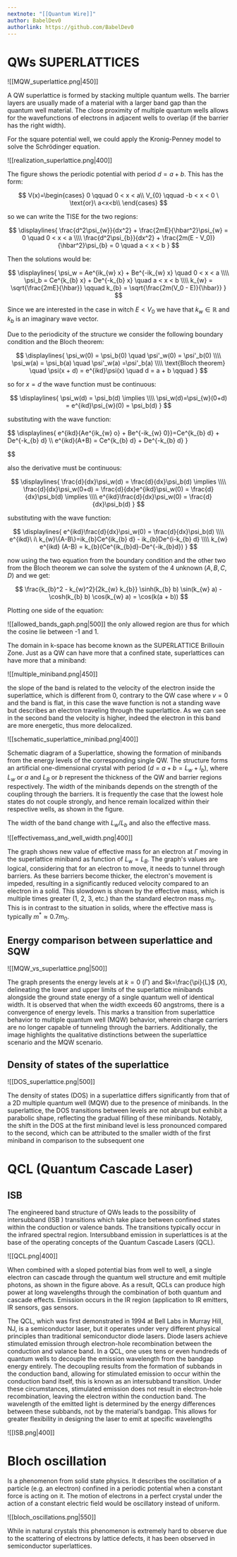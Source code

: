 ```yaml
---
nextnote: "[[Quantum Wire]]"
author: BabelDev0
authorlink: https://github.com/BabelDev0
---
```

# QWs SUPERLATTICES

![[MQW_superlattice.png|450]]

A QW superlattice is formed by stacking multiple quantum wells. The barrier layers are usually made of a material with a larger band gap than the quantum well material. The close proximity of multiple quantum wells allows for the wavefunctions of electrons in adjacent wells to overlap (if the barrier has the right width). 

For the square potential well, we could apply the Kronig-Penney model to solve the Schrödinger equation.

![[realization_superlattice.png|400]]

The figure shows the periodic potential with period $d = a + b$. 
This has the form:

$$
V(x)=\begin{cases}  
0 \qquad 0 < x < a\\
V_{0} \qquad -b < x < 0 \ \text{or}\ a<x<b\\
\end{cases}
$$

so we can write the TISE for the two regions:

$$
\displaylines{
\frac{d^2\psi_{w}}{dx^2} + \frac{2mE}{\hbar^2}\psi_{w} = 0 \quad 0 < x < a 
\\\\
\frac{d^2\psi_{b}}{dx^2} + \frac{2m(E - V_0)}{\hbar^2}\psi_{b} = 0 \quad a < x < b
} 
$$

Then the solutions would be:

$$
\displaylines{
\psi_w = Ae^{ik_{w} x} + Be^{-ik_{w} x} \quad 0 < x < a
\\\\
\psi_b = Ce^{k_{b} x} + De^{-k_{b} x} \quad a < x < b
\\\\
k_{w} = \sqrt{\frac{2mE}{\hbar}} \qquad k_{b} = \sqrt{\frac{2m(V_0 - E)}{\hbar}}
}
$$

Since we are interested in the case in witch $E<V_0$ we have that $k_{w} \in \mathbb{R}$ and $k_{b}$ is an imaginary wave vector.

Due to the periodicity of the structure we consider the following boundary condition and the Bloch theorem:

$$
\displaylines{
\psi_w(0) = \psi_b(0) \quad \psi'_w(0) = \psi'_b(0)
\\\\
\psi_w(a) = \psi_b(a) \quad \psi'_w(a) =\psi'_b(a)
\\\\
\text{Bloch theorem} \quad \psi(x + d) = e^{ikd}\psi(x) \quad d = a + b \qquad 
}
$$

so for $x = d$ the wave function must be continuous:

$$
\displaylines{
\psi_w(d) = \psi_b(d) \implies
\\\\
\psi_w(d)=\psi_{w}(0+d) = e^{ikd}\psi_{w}(0) = \psi_b(d)
}
$$

substituting with the wave function:

$$
\displaylines{
e^{ikd}\{Ae^{ik_{w} o} + Be^{-ik_{w} 0}\}=Ce^{k_{b} d} + De^{-k_{b} d}
\\\\
e^{ikd}(A+B) = Ce^{k_{b} d} + De^{-k_{b} d}
}

$$

also the derivative must be continuous:

$$
\displaylines{
\frac{d}{dx}\psi_w(d) = \frac{d}{dx}\psi_b(d) \implies
\\\\
\frac{d}{dx}\psi_w(0+d) = \frac{d}{dx}e^{ikd}\psi_w(0) = \frac{d}{dx}\psi_b(d) \implies
\\\\
e^{ikd}\frac{d}{dx}\psi_w(0) = \frac{d}{dx}\psi_b(d)
}
$$

substituting with the wave function:

$$
\displaylines{
e^{ikd}\frac{d}{dx}\psi_w(0) = \frac{d}{dx}\psi_b(d)
\\\\
e^{ikd}\ i\ k_{w}\{A-B\}=ik_{b}Ce^{ik_{b} d} - ik_{b}De^{i-k_{b} d}
\\\\
k_{w} e^{ikd} (A-B) = k_{b}(Ce^{ik_{b}d}-De^{-ik_{b}d})
}
$$

now using the two equation from the boundary condition and the other two from the Bloch theorem we can solve the system of the 4 unknown ($A,B,C,D$) and we get:

$$
\frac{k_{b}^2 - k_{w}^2}{2k_{w} k_{b}} \sinh(k_{b} b) \sin(k_{w} a) - \cosh(k_{b} b) \cos(k_{w} a) = \cos(k(a + b))
$$

Plotting one side of the equation:

![[allowed_bands_gaph.png|500]]
the only allowed region are thus for which the cosine lie between -1 and 1.

The domain in k-space has become known as the SUPERLATTICE Brillouin Zone. Just as a QW can have more that a confined state, superlattices can have more that a miniband:

![[multiple_miniband.png|450]]

the slope of the band is related to the velocity of the electron inside the superlattice, which is different from 0, contrary to the QW case where $v=0$ and the band is flat, in this case the wave function is not a standing wave but describes an electron traveling through the superlattice. As we can see in the second band the velocity is higher, indeed the electron in this band are more energetic, thus more delocalized.

![[schematic_superlattice_minibad.png|400]]

Schematic diagram of a Superlattice, showing the formation of minibands from the energy levels of the corresponding single QW. The structure forms an artificial one-dimensional crystal with period ($d=a + b=L_{w}+l_{b}$), where $L_w\  \text{or} \ a$ and $L_B\  \text{or} \ b$ represent the thickness of the QW and barrier regions respectively. The width of the minibands depends on the strength of the coupling through the barriers. It is frequently the case that the lowest hole states do not couple strongly, and hence remain localized within their respective wells, as shown in the figure.

The width of the band change with $L_w/L_b$ and also the effective mass.

![[effectivemass_and_well_width.png|400]]

The graph shows new value of effective mass for an electron at $\Gamma$ moving in the superlattice miniband as function of $L_w=L_{B}$. The graph's values are logical, considering that for an electron to move, it needs to tunnel through barriers. As these barriers become thicker, the electron's movement is impeded, resulting in a significantly reduced velocity compared to an electron in a solid. This slowdown is shown by the effective mass, which is multiple times greater (1, 2, 3, etc.) than the standard electron mass $m_0$. This is in contrast to the situation in solids, where the effective mass is typically $m^* \approx 0.7m_{0}$.

## Energy comparison between superlattice and SQW

![[MQW_vs_superlattice.png|500]]

  
The graph presents the energy levels at $k=0$ ($\Gamma$) and $k=\frac{\pi}{L}$​ ($X$), delineating the lower and upper limits of the superlattice minibands alongside the ground state energy of a single quantum well of identical width. It is observed that when the width exceeds $60$ angstroms, there is a convergence of energy levels. This marks a transition from superlattice behavior to multiple quantum well (MQW) behavior, wherein charge carriers are no longer capable of tunneling through the barriers. Additionally, the image highlights the qualitative distinctions between the superlattice scenario and the MQW scenario.

## Density of states of the superlattice

![[DOS_superlattice.png|500]]

The density of states (DOS) in a superlattice differs significantly from that of a 2D multiple quantum well (MQW) due to the presence of minibands. In the superlattice, the DOS transitions between levels are not abrupt but exhibit a parabolic shape, reflecting the gradual filling of these minibands. Notably, the shift in the DOS at the first miniband level is less pronounced compared to the second, which can be attributed to the smaller width of the first miniband in comparison to the subsequent one

# QCL (Quantum Cascade Laser)

## ISB 
The engineered band structure of QWs leads to the possibility of intersubband (ISB ) transitions which take place between confined states within the conduction or valence bands. The transitions typically occur in the infrared spectral region. Intersubband emission in superlattices is at the base of the operating concepts of the Quantum Cascade Lasers (QCL).

![[QCL.png|400]]

When combined with a sloped potential bias from well to well, a single electron can cascade through the quantum well structure and emit multiple photons, as shown in the figure above. As a result, QCLs can produce high power at long wavelengths through the combination of both quantum and cascade effects. Emission occurs in the IR region (application to IR emitters, IR sensors, gas sensors.

The QCL, which was first demonstrated in 1994 at Bell Labs in Murray Hill, NJ, is a semiconductor laser, but it operates under very different physical principles than traditional semiconductor diode lasers. Diode lasers achieve stimulated emission through electron-hole recombination between the conduction and valance band. In a QCL, one uses tens or even hundreds of quantum wells to decouple the emission wavelength from the bandgap energy entirely. The decoupling results from the formation of subbands in the conduction band, allowing for stimulated emission to occur within the conduction band itself, this is known as an intersubband transition. Under these circumstances, stimulated emission does not result in electron-hole recombination, leaving the electron within the conduction band. The wavelength of the emitted light is determined by the energy differences between these subbands, not by the material’s bandgap. This allows for greater flexibility in designing the laser to emit at specific wavelengths

![[ISB.png|400]]

# Bloch oscillation

Is a phenomenon from solid state physics. It describes the oscillation of a particle (e.g. an electron) confined in a periodic potential when a constant force is acting on it. The motion of electrons in a perfect crystal under the action of a constant electric field would be oscillatory instead of uniform.

![[bloch_oscillations.png|550]]

While in natural crystals this phenomenon is extremely hard to observe due to the scattering of electrons by lattice defects, it has been observed in semiconductor superlattices.
